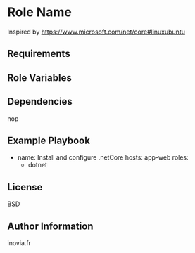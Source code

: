 Role Name
=========

Inspired by https://www.microsoft.com/net/core#linuxubuntu

Requirements
------------


Role Variables
--------------


Dependencies
------------

nop

Example Playbook
----------------

- name: Install and configure .netCore
  hosts: app-web
  roles:
  - dotnet

License
-------

BSD

Author Information
------------------

inovia.fr
